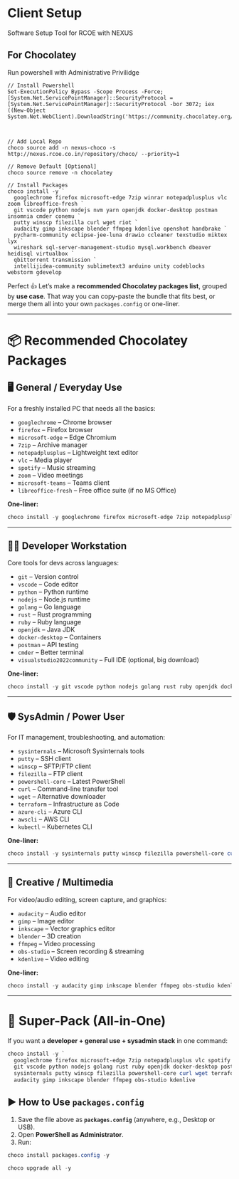 # Client Setup
Software Setup Tool for RCOE with NEXUS

## For Chocolatey
Run powershell with Administrative Privilidge
```
// Install Powershell
Set-ExecutionPolicy Bypass -Scope Process -Force; [System.Net.ServicePointManager]::SecurityProtocol = [System.Net.ServicePointManager]::SecurityProtocol -bor 3072; iex ((New-Object System.Net.WebClient).DownloadString('https://community.chocolatey.org/install.ps1'))



// Add Local Repo
choco source add -n nexus-choco -s http://nexus.rcoe.co.in/repository/choco/ --priority=1

// Remove Default [Optional]
choco source remove -n chocolatey

// Install Packages
choco install -y `
  googlechrome firefox microsoft-edge 7zip winrar notepadplusplus vlc zoom libreoffice-fresh `
  git vscode python nodejs nvm yarn openjdk docker-desktop postman insomnia cmder conemu `
  putty winscp filezilla curl wget riot `
  audacity gimp inkscape blender ffmpeg kdenlive openshot handbrake `
  pycharm-community eclipse-jee-luna drawio ccleaner texstudio miktex lyx `
  wireshark sql-server-management-studio mysql.workbench dbeaver heidisql virtualbox `
  qbittorrent transmission `
  intellijidea-community sublimetext3 arduino unity codeblocks webstorm gdevelop
```


Perfect 👍 Let’s make a **recommended Chocolatey packages list**, grouped by **use case**. That way you can copy-paste the bundle that fits best, or merge them all into your own `packages.config` or one-liner.

---

# 📦 Recommended Chocolatey Packages

## 🖥️ **General / Everyday Use**

For a freshly installed PC that needs all the basics:

* `googlechrome` – Chrome browser
* `firefox` – Firefox browser
* `microsoft-edge` – Edge Chromium
* `7zip` – Archive manager
* `notepadplusplus` – Lightweight text editor
* `vlc` – Media player
* `spotify` – Music streaming
* `zoom` – Video meetings
* `microsoft-teams` – Teams client
* `libreoffice-fresh` – Free office suite (if no MS Office)

**One-liner:**

```powershell
choco install -y googlechrome firefox microsoft-edge 7zip notepadplusplus vlc spotify zoom microsoft-teams libreoffice-fresh
```

---

## 👨‍💻 **Developer Workstation**

Core tools for devs across languages:

* `git` – Version control
* `vscode` – Code editor
* `python` – Python runtime
* `nodejs` – Node.js runtime
* `golang` – Go language
* `rust` – Rust programming
* `ruby` – Ruby language
* `openjdk` – Java JDK
* `docker-desktop` – Containers
* `postman` – API testing
* `cmder` – Better terminal
* `visualstudio2022community` – Full IDE (optional, big download)

**One-liner:**

```powershell
choco install -y git vscode python nodejs golang rust ruby openjdk docker-desktop postman cmder visualstudio2022community
```

---

## 🛡️ **SysAdmin / Power User**

For IT management, troubleshooting, and automation:

* `sysinternals` – Microsoft Sysinternals tools
* `putty` – SSH client
* `winscp` – SFTP/FTP client
* `filezilla` – FTP client
* `powershell-core` – Latest PowerShell
* `curl` – Command-line transfer tool
* `wget` – Alternative downloader
* `terraform` – Infrastructure as Code
* `azure-cli` – Azure CLI
* `awscli` – AWS CLI
* `kubectl` – Kubernetes CLI

**One-liner:**

```powershell
choco install -y sysinternals putty winscp filezilla powershell-core curl wget terraform azure-cli awscli kubectl
```

---

## 🎨 **Creative / Multimedia**

For video/audio editing, screen capture, and graphics:

* `audacity` – Audio editor
* `gimp` – Image editor
* `inkscape` – Vector graphics editor
* `blender` – 3D creation
* `ffmpeg` – Video processing
* `obs-studio` – Screen recording & streaming
* `kdenlive` – Video editing

**One-liner:**

```powershell
choco install -y audacity gimp inkscape blender ffmpeg obs-studio kdenlive
```

---

# 🚀 Super-Pack (All-in-One)

If you want a **developer + general use + sysadmin stack** in one command:

```powershell
choco install -y `
  googlechrome firefox microsoft-edge 7zip notepadplusplus vlc spotify zoom microsoft-teams libreoffice-fresh `
  git vscode python nodejs golang rust ruby openjdk docker-desktop postman cmder `
  sysinternals putty winscp filezilla powershell-core curl wget terraform azure-cli awscli kubectl `
  audacity gimp inkscape blender ffmpeg obs-studio kdenlive
```

## ▶️ How to Use **`packages.config`**

1. Save the file above as **`packages.config`** (anywhere, e.g., Desktop or USB).
2. Open **PowerShell as Administrator**.
3. Run:

```powershell
choco install packages.config -y
```

```powershell
choco upgrade all -y
```



